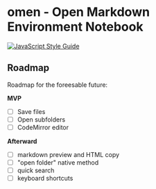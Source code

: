 # omen - Open Markdown Environment Notebook

[![JavaScript Style Guide](https://img.shields.io/badge/code%20style-standard-brightgreen.svg)](http://standardjs.com/)

## Roadmap
Roadmap for the foreesable future:

**MVP**

- [ ] Save files
- [ ] Open subfolders
- [ ] CodeMirror editor

**Afterward**

- [ ] markdown preview and HTML copy
- [ ] "open folder" native method
- [ ] quick search
- [ ] keyboard shortcuts
